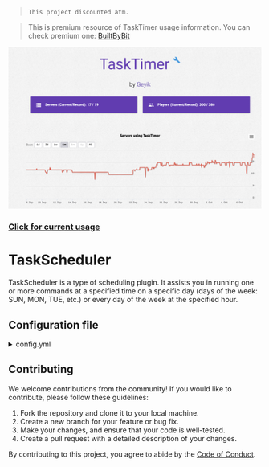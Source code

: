 > `This project discounted atm.`

> This is premium resource of TaskTimer usage information. You can check premium one: [BuiltByBit](https://builtbybit.com/resources/tasktimer-schedule-automated-commands.25268/)

![Usage](img/usage.png)
### [Click for current usage](https://bstats.org/plugin/bukkit/TaskTimer/16351)

# TaskScheduler

TaskScheduler is a type of scheduling plugin. It assists you in running one or more commands at a specified time on a specific day (days of the week: SUN, MON, TUE, etc.) or every day of the week at the specified hour.

## Configuration file
<details>
  <summary>config.yml</summary>

    # You have to open HaveDate setting if you want to use it only one day.
    Tasks:
    0:
        Time: '22:04:00'
        HaveDate: true
        Day: 'Mon'
        Command:
        - 'say This is a task for 22:04:00 only for Monday'
    1:
        Time: '22:04:05'
        HaveDate: false
        Day: ''
        Command:
        - 'say This is a task for 22:04:05 every day'
</details>

## Contributing

We welcome contributions from the community! If you would like to contribute, please follow these guidelines:

1. Fork the repository and clone it to your local machine.
2. Create a new branch for your feature or bug fix.
3. Make your changes, and ensure that your code is well-tested.
4. Create a pull request with a detailed description of your changes.

By contributing to this project, you agree to abide by the [Code of Conduct](CODE_OF_CONDUCT.md).